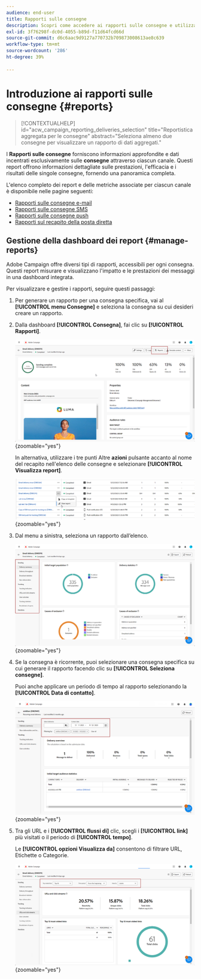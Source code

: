 ```yaml
---
audience: end-user
title: Rapporti sulle consegne
description: Scopri come accedere ai rapporti sulle consegne e utilizzarli
exl-id: 3f76298f-dc0d-4055-b89d-f11d64fcd66d
source-git-commit: d6c6aac9d9127a770732b709873008613ae8c639
workflow-type: tm+mt
source-wordcount: '286'
ht-degree: 39%

---
```


# Introduzione ai rapporti sulle consegne {#reports}

>[!CONTEXTUALHELP]
>id="acw_campaign_reporting_deliveries_selection"
>title="Reportistica aggregata per le consegne"
>abstract="Seleziona almeno due consegne per visualizzare un rapporto di dati aggregati."

I **Rapporti sulle consegne** forniscono informazioni approfondite e dati incentrati esclusivamente sulle **consegne** attraverso ciascun canale. Questi report offrono informazioni dettagliate sulle prestazioni, l&#39;efficacia e i risultati delle singole consegne, fornendo una panoramica completa.

L&#39;elenco completo dei report e delle metriche associate per ciascun canale è disponibile nelle pagine seguenti:

* [Rapporti sulle consegne e-mail](email-report.md)
* [Rapporti sulle consegne SMS](sms-report.md)
* [Rapporti sulle consegne push](push-report.md)
* [Rapporti sul recapito della posta diretta](direct-mail.md)

## Gestione della dashboard dei report {#manage-reports}

Adobe Campaign offre diversi tipi di rapporti, accessibili per ogni consegna. Questi report misurare e visualizzano l&#39;impatto e le prestazioni dei messaggi in una dashboard integrata.

Per visualizzare e gestire i rapporti, seguire questi passaggi:

1. Per generare un rapporto per una consegna specifica, vai al **[!UICONTROL menu Consegne]** e seleziona la consegna su cui desideri creare un rapporto.

1. Dalla dashboard **[!UICONTROL Consegna]**, fai clic su **[!UICONTROL Rapporti]**.

   ![Dashboard di consegna con l&#39;opzione Report](assets/manage_delivery_report_1.png){zoomable="yes"}

   In alternativa, utilizzare i tre punti Altre **azioni** pulsante accanto al nome del recapito nell&#39;elenco delle consegne e selezionare **[!UICONTROL Visualizza report]**.

   ![Elenco di consegna con Altre azioni evidenziate pulsante](assets/manage_delivery_report_2.png){zoomable="yes"}

1. Dal menu a sinistra, seleziona un rapporto dall’elenco.

   ![Menu di selezione report nel pannello a sinistra](assets/manage_delivery_report_3.png){zoomable="yes"}

1. Se la consegna è ricorrente, puoi selezionare una consegna specifica su cui generare il rapporto facendo clic su **[!UICONTROL Seleziona consegne]**.

   Puoi anche applicare un periodo di tempo al rapporto selezionando la **[!UICONTROL Data di contatto]**.

   ![Selezione della consegna ricorrente con l&#39;opzione Data di contatto](assets/delivery-recurring.png){zoomable="yes"}

1. Tra gli URL e i **[!UICONTROL flussi di]** clic, scegli i **[!UICONTROL link]** più visitati o il periodo di **[!UICONTROL tempo]**.

   Le **[!UICONTROL opzioni Visualizza da]** consentono di filtrare URL, Etichette o Categorie.

   ![Visualizza in base alle opzioni di filtro per URL, etichette o categorie](assets/manage_delivery_report_5.png){zoomable="yes"}